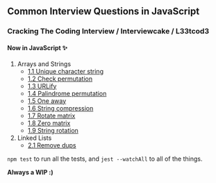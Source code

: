 ## Common Interview Questions in JavaScript

### Cracking The Coding Interview / Interviewcake / L33tcod3

#### Now in JavaScript ✨

1. Arrays and Strings
    - [1.1 Unique character string](ch1.strings-arrays/1.1.js)
    - [1.2 Check permutation](ch1.strings-arrays/1.2.js)
    - [1.3 URLify](ch1.strings-arrays/1.3.js)
    - [1.4 Palindrome permutation](ch1.strings-arrays/1.4.js)
    - [1.5 One away](ch1.strings-arrays/1.5.js)
    - [1.6 String compression](ch1.strings-arrays/1.6.js)
    - [1.7 Rotate matrix](ch1.strings-arrays/1.7.js)
    - [1.8 Zero matrix](ch1.strings-arrays/1.8.js)
    - [1.9 String rotation](ch1.strings-arrays/1.9.js)
1. Linked Lists
    - [2.1 Remove dups](ch2.linked-lists/2.1.js)


`npm test` to run all the tests, and `jest --watchAll` to all of the things.

**Always a WIP :)**
